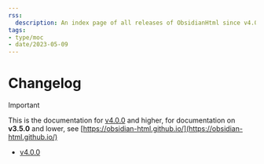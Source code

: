 ```yaml
---
rss:
  description: An index page of all releases of ObsidianHtml since v4.0.0
tags:
- type/moc
- date/2023-05-09
---
```

# Changelog   
   
>[!important]   
> This is the documentation for [v4.0.0](../Changelog/v4.0.0.md) and higher, for documentation on **v3.5.0** and lower, see [https://obsidian-html.github.io/](https://obsidian-html.github.io/)   
   
- [v4.0.0](../Changelog/v4.0.0.md)